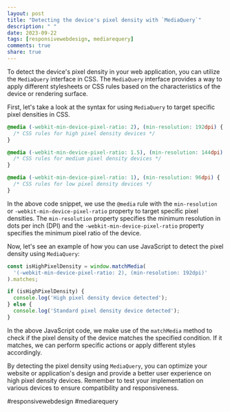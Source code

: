 ```yaml
---
layout: post
title: "Detecting the device's pixel density with `MediaQuery`"
description: " "
date: 2023-09-22
tags: [responsivewebdesign, mediarequery]
comments: true
share: true
---
```


To detect the device's pixel density in your web application, you can utilize the `MediaQuery` interface in CSS. The `MediaQuery` interface provides a way to apply different stylesheets or CSS rules based on the characteristics of the device or rendering surface.

First, let's take a look at the syntax for using `MediaQuery` to target specific pixel densities in CSS. 

```css
@media (-webkit-min-device-pixel-ratio: 2), (min-resolution: 192dpi) {
  /* CSS rules for high pixel density devices */
}

@media (-webkit-min-device-pixel-ratio: 1.5), (min-resolution: 144dpi) {
  /* CSS rules for medium pixel density devices */
}

@media (-webkit-min-device-pixel-ratio: 1), (min-resolution: 96dpi) {
  /* CSS rules for low pixel density devices */
}
```

In the above code snippet, we use the `@media` rule with the `min-resolution` or `-webkit-min-device-pixel-ratio` property to target specific pixel densities. The `min-resolution` property specifies the minimum resolution in dots per inch (DPI) and the `-webkit-min-device-pixel-ratio` property specifies the minimum pixel ratio of the device.

Now, let's see an example of how you can use JavaScript to detect the pixel density using `MediaQuery`:

```javascript
const isHighPixelDensity = window.matchMedia(
  '(-webkit-min-device-pixel-ratio: 2), (min-resolution: 192dpi)'
).matches;

if (isHighPixelDensity) {
  console.log('High pixel density device detected');
} else {
  console.log('Standard pixel density device detected');
}
```

In the above JavaScript code, we make use of the `matchMedia` method to check if the pixel density of the device matches the specified condition. If it matches, we can perform specific actions or apply different styles accordingly.

By detecting the pixel density using `MediaQuery`, you can optimize your website or application's design and provide a better user experience on high pixel density devices. Remember to test your implementation on various devices to ensure compatibility and responsiveness.

#responsivewebdesign #mediarequery
